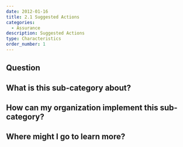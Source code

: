 ```yaml
---
date: 2012-01-16
title: 2.1 Suggested Actions
categories:
  - Assurance
description: Suggested Actions
type: Characteristics
order_number: 1
---
```

## Question


## What is this sub-category about?


## How can my organization implement this sub-category?


## Where might I go to learn more?
